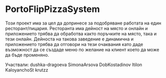 # PortoFlipPizzaSystem

Този проект има за цел да допринесе за подобряване работата на един ресторант/пицария.
Ресторанта има дейност на място и онлайн и приложението трябва да обработва както поръчките на място, така и тези онлайн.
Дейноста на такова заведение е динамична и приложението трябва да отговори на тези очаквания като даде възможност да се създаде меню по желание на клиент което да може да бъде променяно.

Участвали:
dushka-dragoeva
SimonaArsova
DobKostadinov
Itilon
KaloyanchoSt
krutzz
